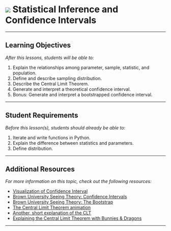 # ![](https://ga-dash.s3.amazonaws.com/production/assets/logo-9f88ae6c9c3871690e33280fcf557f33.png) Statistical Inference and Confidence Intervals

---

## Learning Objectives

*After this lessons, students will be able to:*
1. Explain the relationships among parameter, sample, statistic, and population.
2. Define and describe sampling distribution.
3. Describe the Central Limit Theorem.
4. Generate and interpret a theoretical confidence interval.
5. Bonus: Generate and interpret a bootstrapped confidence interval.

---

## Student Requirements

*Before this lesson(s), students should already be able to:*

1. Iterate and write functions in Python.
2. Explain the difference between statistics and parameters.
3. Define distribution.

---

## Additional Resources

*For more information on this topic, check out the following resources:*

- [Visualization of Confidence Interval](https://rpsychologist.com/d3/CI/)
- [Brown University Seeing Theory: Confidence Intervals](https://seeing-theory.brown.edu/frequentist-inference/index.html#section2)
- [Brown University Seeing Theory: The Bootstrap](https://seeing-theory.brown.edu/frequentist-inference/index.html#section3)
- [The Central Limit Theorem animation](http://blog.vctr.me/posts/central-limit-theorem.html)
- [Another, short explanation of the CLT](http://www.usablestats.com/lessons/central_limit)
- [Explaining the Central Limit Theorem with Bunnies & Dragons](http://blog.minitab.com/blog/michelle-paret/explaining-the-central-limit-theorem-with-bunnies-and-dragons-v2)

---
